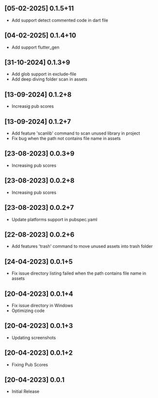 ## [05-02-2025] 0.1.5+11
- Add support detect commented code in dart file

## [04-02-2025] 0.1.4+10
- Add support flutter_gen

## [31-10-2024] 0.1.3+9
- Add glob support in exclude-file
- Add deep diving folder scan in assets

## [13-09-2024] 0.1.2+8
- Increasig pub scores

## [13-09-2024] 0.1.2+7
- Add feature 'scanlib' command to scan unused library in project
- Fix bug when the path not contains file name in assets

## [23-08-2023] 0.0.3+9

- Increasing pub scores

## [23-08-2023] 0.0.2+8

- Increasing pub scores

## [23-08-2023] 0.0.2+7

- Update platforms support in pubspec.yaml

## [22-08-2023] 0.0.2+6

- Add features 'trash' command to move unused assets into trash folder

## [24-04-2023] 0.0.1+5

- Fix issue directory listing failed when the path contains file name in assets

## [20-04-2023] 0.0.1+4

- Fix issue directory in Windows
- Optimizing code

## [20-04-2023] 0.0.1+3

- Updating screenshots

## [20-04-2023] 0.0.1+2

- Fixing Pub Scores

## [20-04-2023] 0.0.1

- Initial Release